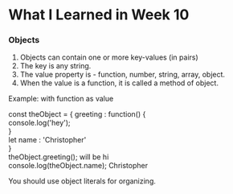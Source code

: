 # What I Learned in Week 10

### Objects

1. Objects can contain one or more key-values (in pairs)
2. The key is any string.
3. The value property is - function, number, string, array, object.
4. When the value is a function, it is called a method of object.

Example: with function as value

const theObject = {
        greeting : function() {                                                         
                console.log('hey');                                                     
        }                                                                               
        let name : 'Christopher'                                                        
}                                                                                       
theObject.greeting(); will be hi                                                        
console.log(theObject.name); Christopher

You should use object literals for organizing. 